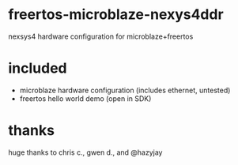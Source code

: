 # freertos-microblaze-nexys4ddr
nexsys4 hardware configuration for microblaze+freertos

# included
* microblaze hardware configuration (includes ethernet, untested)
* freertos hello world demo (open in SDK)

# thanks
huge thanks to chris c., gwen d., and @hazyjay
